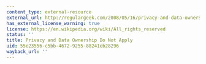 ```yaml
---
content_type: external-resource
external_url: http://regulargeek.com/2008/05/16/privacy-and-data-ownership-do-not-apply/
has_external_license_warning: true
license: https://en.wikipedia.org/wiki/All_rights_reserved
status: ''
title: Privacy and Data Ownership Do Not Apply
uid: 55e23556-c5bb-4672-9255-88241eb28296
wayback_url: ''
---
```

